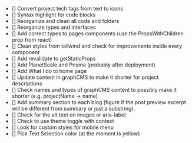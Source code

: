 - [] Convert project tech tags from text to icons
- [] Syntax highlight for code blocks
- [] Reorganize and clean all code and folders
- [] Reorganize types and interfaces
- [] Add correct types to pages components (use the PropsWithChildren prop from react)
- [] Clean styles from tailwind and check for improvements inside every component
- [] Add revalidate to getStaticProps
- [] Add PlanetScale and Prisma (probably after deployment)
- [] Add What I do to home page
- [] Update content in graphCMS to make it shorter for project descriptions
- [] Check names and types of graphCMS content to possibly make it shorter (e.g. projectName -> name)
- [] Add summary section to each blog (figure if the post preview excerpt will be different from summary or just a substring).
- [] Check for the alt text on images or aria-label
- [] Check to use theme toggle with context
- [] Look for custom styles for mobile menu
- [] Pick Text Selection color (at the moment is yellow)